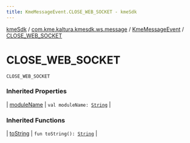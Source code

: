 ```yaml
---
title: KmeMessageEvent.CLOSE_WEB_SOCKET - kmeSdk
---
```


[kmeSdk](../../index.html) / [com.kme.kaltura.kmesdk.ws.message](../index.html) / [KmeMessageEvent](index.html) / [CLOSE_WEB_SOCKET](./-c-l-o-s-e_-w-e-b_-s-o-c-k-e-t.html)

# CLOSE_WEB_SOCKET

`CLOSE_WEB_SOCKET`

### Inherited Properties

| [moduleName](module-name.html) | `val moduleName: `[`String`](https://kotlinlang.org/api/latest/jvm/stdlib/kotlin/-string/index.html) |

### Inherited Functions

| [toString](to-string.html) | `fun toString(): `[`String`](https://kotlinlang.org/api/latest/jvm/stdlib/kotlin/-string/index.html) |

